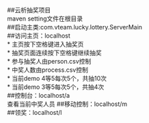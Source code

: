 ##云析抽奖项目<br/>
maven setting文件在根目录<br/>
##启动主类:com.vteam.lucky.lottery.ServerMain<br/>
##访问主页：localhost<br/>
    * 主页按下空格键进入抽奖页<br/>
    * 抽奖页面连续按下空格键继续抽奖<br/>
    * 参与抽奖人由person.csv控制<br/>
    * 中奖人数由process.csv控制<br/>
    * 当前demo 4等5每次5个，共抽10次<br/>
    * 当前demo 3等5每次5个，共抽4次<br/>
##控制台：localhost/a<br/>
    查看当前中奖人员
##移动控制：localhost/m<br/>
##领奖：localhost/l<br/>
